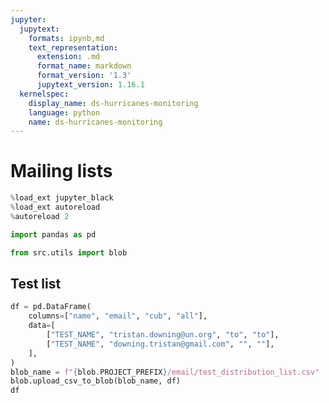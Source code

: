 ```yaml
---
jupyter:
  jupytext:
    formats: ipynb,md
    text_representation:
      extension: .md
      format_name: markdown
      format_version: '1.3'
      jupytext_version: 1.16.1
  kernelspec:
    display_name: ds-hurricanes-monitoring
    language: python
    name: ds-hurricanes-monitoring
---
```


# Mailing lists

```python
%load_ext jupyter_black
%load_ext autoreload
%autoreload 2
```

```python
import pandas as pd

from src.utils import blob
```

## Test list

```python
df = pd.DataFrame(
    columns=["name", "email", "cub", "all"],
    data=[
        ["TEST_NAME", "tristan.downing@un.org", "to", "to"],
        ["TEST_NAME", "downing.tristan@gmail.com", "", ""],
    ],
)
blob_name = f"{blob.PROJECT_PREFIX}/email/test_distribution_list.csv"
blob.upload_csv_to_blob(blob_name, df)
df
```

```python

```
